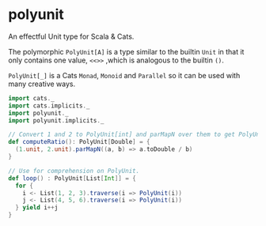 # polyunit
An effectful Unit type for Scala & Cats.

The polymorphic `PolyUnit[A]` is a type similar to the builtin `Unit`
in that it only contains one value, `<<>>` ,which is analogous to the builtin `()`.

`PolyUnit[_]` is a Cats `Monad`, `Monoid` and `Parallel` so it can be used with
many creative ways.

```scala
import cats._
import cats.implicits._
import polyunit._
import polyunit.implicits._

// Convert 1 and 2 to PolyUnit[int] and parMapN over them to get PolyUnit[Double].
def computeRatio(): PolyUnit[Double] = {
  (1.unit, 2.unit).parMapN((a, b) => a.toDouble / b)
}

// Use for comprehension on PolyUnit.
def loop() : PolyUnit[List[Int]] = {
  for {
    i <- List(1, 2, 3).traverse(i => PolyUnit(i))
    j <- List(4, 5, 6).traverse(i => PolyUnit(i))
  } yield i++j
}
```

